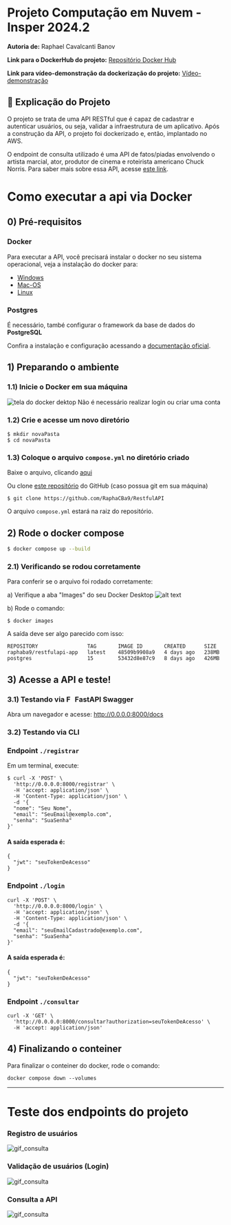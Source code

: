 # Projeto Computação em Nuvem - Insper 2024.2
**Autoria de:** Raphael Cavalcanti Banov

**Link para o DockerHub do projeto:**
[Repositório Docker Hub](https://hub.docker.com/repository/docker/raphaba9/restfulapi-app/)

**Link para vídeo-demonstração da dockerização do projeto:**  [Vídeo-demonstração](https://youtu.be/HM9yQYtUGzY)

## 📄 Explicação do Projeto
O projeto se trata de uma API RESTful que é capaz de cadastrar e autenticar usuários, ou seja, validar a infraestrutura de um aplicativo. Após a construção da API, o projeto foi dockerizado e, então, implantado no AWS.

O endpoint de consulta utilizado é uma API de fatos/piadas envolvendo o artista marcial, ator, produtor de cinema e roteirista americano Chuck Norris.
Para saber mais sobre essa API, acesse [este link](https://api.chucknorris.io/).

# Como executar a api via Docker

## 0) Pré-requisitos

### Docker
Para executar a API, você precisará instalar o docker no seu sistema operacional, veja a instalação do docker para:
- [Windows](https://docs.docker.com/desktop/setup/install/windows-install/)
- [Mac-OS](https://docs.docker.com/desktop/setup/install/mac-install/)
- [Linux](https://docs.docker.com/desktop/setup/install/linux/)

### Postgres
É necessário, també configurar o framework da base de dados do **PostgreSQL**

Confira a instalação e configuração acessando a [documentação oficial](https://www.postgresql.org/download/).


## 1) Preparando o ambiente

### 1.1) Inicie o Docker em sua máquina

![tela do docker dektop](imgs/print_docker.png)
Não é necessário realizar login ou criar uma conta

### 1.2) Crie e acesse um novo diretório

```
$ mkdir novaPasta
$ cd novaPasta
```

### 1.3) Coloque o arquivo ```compose.yml``` no diretório criado

Baixe o arquivo, clicando [aqui](./compose.yaml)

Ou clone [este repositório](https://github.com/RaphaCBa9/RestfulAPI) do GitHub (caso possua git em sua máquina)

```git
$ git clone https://github.com/RaphaCBa9/RestfulAPI
```
O arquivo ``compose.yml`` estará na raiz do repositório.

## 2) Rode o docker compose

```bash
$ docker compose up --build
```

### 2.1) Verificando se rodou corretamente
Para conferir se o arquivo foi rodado corretamente:

a) Verifique a aba "Images" do seu Docker Desktop
![alt text](imgs/print_docker_images.png)

b) Rode o comando:

```
$ docker images
```
A saída deve ser algo parecido com isso:
```
REPOSITORY                TAG       IMAGE ID       CREATED      SIZE
raphaba9/restfulapi-app   latest    48509b9908a9   4 days ago   238MB
postgres                  15        53432d8e87c9   8 days ago   426MB
```

## 3) Acesse a API e teste!

### 3.1) Testando via <img src="imgs/FastAPI.svg" alt="FastAPI Icon" width="16"/> FastAPI Swagger

Abra um navegador e acesse: http://0.0.0.0:8000/docs

### 3.2) Testando via CLI


### Endpoint ```./registrar```
Em um terminal, execute:

```
$ curl -X 'POST' \
  'http://0.0.0.0:8000/registrar' \
  -H 'accept: application/json' \
  -H 'Content-Type: application/json' \
  -d '{
  "nome": "Seu Nome",
  "email": "SeuEmail@exemplo.com",
  "senha": "SuaSenha"
}'
```
#### A saída esperada é:

```
{
  "jwt": "seuTokenDeAcesso"
}
```

### Endpoint ```./login```
```
curl -X 'POST' \
  'http://0.0.0.0:8000/login' \
  -H 'accept: application/json' \
  -H 'Content-Type: application/json' \
  -d '{
  "email": "seuEmailCadastrado@exemplo.com",
  "senha": "SuaSenha"
}'
```

#### A saída esperada é:

```
{
  "jwt": "seuTokenDeAcesso"
}
```
### Endpoint ```./consultar```

```
curl -X 'GET' \
  'http://0.0.0.0:8000/consultar?authorization=seuTokenDeAcesso' \
  -H 'accept: application/json'
```
## 4) Finalizando o conteiner
Para finalizar o conteiner do docker, rode o comando:
```
docker compose down --volumes
```
___

# Teste dos endpoints do projeto

### Registro de usuários
![gif_consulta](imgs/gif_registrar.gif)

### Validação de usuários (Login)
![gif_consulta](imgs/gif_login.gif)

### Consulta a API
![gif_consulta](imgs/gif_consultar.gif)